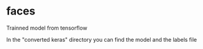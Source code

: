 # faces
Trainned model from tensorflow

In the "converted keras" directory you can find the model and the labels file
